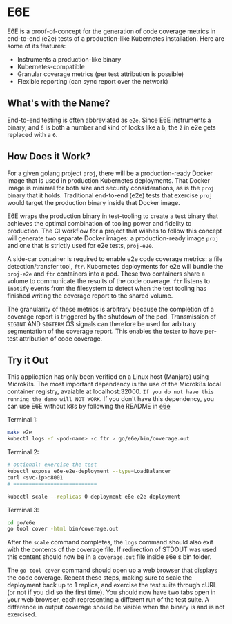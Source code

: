 # E6E

E6E is a proof-of-concept for the generation of code coverage metrics in end-to-end (e2e) tests of a production-like Kubernetes installation.  Here are some of its features:
* Instruments a production-like binary
* Kubernetes-compatible
* Granular coverage metrics (per test attribution is possible)
* Flexible reporting (can sync report over the network)

## What's with the Name?
End-to-end testing is often abbreviated as `e2e`.  Since E6E instruments a binary, and `6` is both a number and kind of looks like a `b`, the `2` in e2e gets replaced with a `6`.

## How Does it Work?
For a given golang project `proj`, there will be a production-ready Docker image that is used in production Kubernetes deployments.  That Docker image is minimal for both size and security considerations, as is the `proj` binary that it holds. Traditional end-to-end (e2e) tests that exercise `proj` would target the production binary inside that Docker image.  

E6E wraps the production binary in test-tooling to create a test binary that achieves the optimal combination of tooling power and fidelity to production.  The CI workflow for a project that wishes to follow this concept will generate two separate Docker images: a production-ready image `proj` and one that is strictly used for e2e tests, `proj-e2e`.  

A side-car container is required to enable e2e code coverage metrics: a file detection/transfer tool, `ftr`.  Kubernetes deployments for e2e will bundle the `proj-e2e` and `ftr` containers into a pod.  These two containers share a volume to communicate the results of the code coverage.  `ftr` listens to `inotify` events from the filesystem to detect when the test tooling has finished writing the coverage report to the shared volume.    

The granularity of these metrics is arbitrary because the completion of a coverage report is triggered by the shutdown of the pod.  Transmission of `SIGINT` AND `SIGTERM` OS signals can therefore be used for arbitrary segmentation of the coverage report. This enables the tester to have per-test attribution of code coverage.

## Try it Out
This application has only been verified on a Linux host (Manjaro) using Microk8s.  The most important dependency is the use of the Microk8s local container registry, avaiable at localhost:32000.  `If you do not have this running the demo will NOT WORK`.  If you don't have this dependency, you can use E6E without k8s by following the README in [e6e](go/e6e/README.md)

Terminal 1:
```bash
make e2e
kubectl logs -f <pod-name> -c ftr > go/e6e/bin/coverage.out
```
Terminal 2:
```bash
# optional: exercise the test
kubectl expose e6e-e2e-deployment --type=LoadBalancer
curl <svc-ip>:8001
# ===========================

kubectl scale --replicas 0 deployment e6e-e2e-deployment
```

Terminal 3:
```bash
cd go/e6e
go tool cover -html bin/coverage.out
```

After the `scale` command completes, the `logs` command should also exit with the contents of the coverage file.  If redirection of STDOUT was used this content should now be in a `coverage.out` file inside  e6e's bin folder.  

The `go tool cover` command should open up a web browser that displays the code coverage.  Repeat these steps, making sure to scale the deployment back up to 1 replica, and exercise the test suite through cURL (or not if you did so the first time).  You should now have two tabs open in your web browser, each representing a different run of the test suite.  A difference in output coverage should be visible when the binary is and is not exercised.